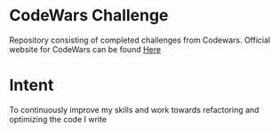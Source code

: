 # CodeWars Challenge
Repository consisting of completed challenges from Codewars. 
Official website for CodeWars can be found [Here](https://www.codewars.com/)

# Intent
To continuously improve my skills and work towards refactoring and optimizing the code I write
